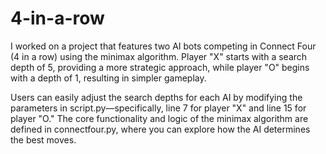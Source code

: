 # 4-in-a-row
I worked on a project that features two AI bots competing in Connect Four (4 in a row) using the minimax algorithm. Player "X" starts with a search depth of 5, providing a more strategic approach, while player "O" begins with a depth of 1, resulting in simpler gameplay.

Users can easily adjust the search depths for each AI by modifying the parameters in script.py—specifically, line 7 for player "X" and line 15 for player "O." The core functionality and logic of the minimax algorithm are defined in connectfour.py, where you can explore how the AI determines the best moves.
